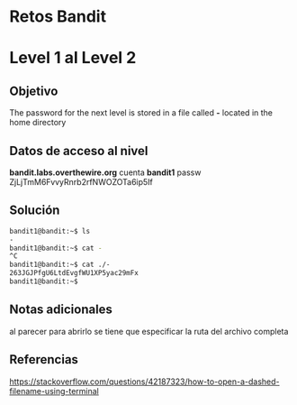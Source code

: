 # Retos Bandit 

# Level 1 al Level 2

## Objetivo 

The password for the next level is stored in a file called **-** located in the home directory
## Datos de acceso al nivel 
**bandit.labs.overthewire.org**
cuenta
**bandit1**
passw
ZjLjTmM6FvvyRnrb2rfNWOZOTa6ip5If

## Solución 
```bash
bandit1@bandit:~$ ls
-
bandit1@bandit:~$ cat -
^C
bandit1@bandit:~$ cat ./-
263JGJPfgU6LtdEvgfWU1XP5yac29mFx
bandit1@bandit:~$
```

## Notas adicionales 
al parecer para abrirlo se tiene que especificar la ruta del archivo completa 
## Referencias 
https://stackoverflow.com/questions/42187323/how-to-open-a-dashed-filename-using-terminal